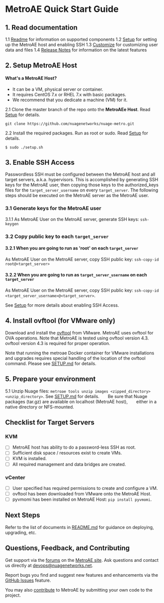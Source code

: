 # MetroAE Quick Start Guide

## 1. Read documentation

1.1 [Readme](../README.md) for information on supported components
1.2 [Setup](SETUP.md) for setting up the MetroAE host and enabling SSH
1.3 [Customize](CUSTOMIZE.md) for customizing user data and files
1.4 [Release Notes](RELEASE_NOTES.md) for information on the latest features

## 2. Setup MetroAE Host

#### What's a MetroAE Host?

* It can be a VM, physical server or container.
* It requires CentOS 7.x or RHEL 7.x with basic packages.
* We recommend that you dedicate a machine (VM) for it.

2.1 Clone the master branch of the repo onto the **MetroAEe Host**. Read [Setup](SETUP.md) for details.
```
git clone https://github.com/nuagenetworks/nuage-metro.git
```
2.2 Install the required packages. Run as root or sudo. Read [Setup](SETUP.md) for details.
```
$ sudo ./setup.sh
```

## 3. Enable SSH Access

Passwordless SSH must be configured between the MetroAE host and all target servers, a.k.a. hypervisors. This is accomplished by generating SSH keys for the MetroAE user, then copying those keys to the authorized_keys files for the `target_server_username` on every `target_server`. The following steps should be executed on the MetroAE server as the MetroAE user.

### 3.1 Generate keys for the MetroAE user

3.1.1 As MetroAE User on the MetroAE server, generate SSH keys: `ssh-keygen`

### 3.2 Copy public key to each `target_server`

#### 3.2.1 When you are going to run as 'root' on each `target_server`

As MetroAE User on the MetroAE server, copy SSH public key: `ssh-copy-id root@<target_server>`

#### 3.2.2 When you are going to run as `target_server_username` on each `target_server`

As MetroAE User on the MetroAE server, copy SSH public key: `ssh-copy-id <target_server_username>@<target_server>`.

See [Setup](SETUP.md) for more details about enabling SSH Access.

## 4. Install ovftool (for VMware only)

Download and install the [ovftool](https://www.vmware.com/support/developer/ovf/) from VMware. MetroAE uses ovftool for OVA operations. Note that MetroAE is tested using ovftool version 4.3. ovftool version 4.3 is required for proper operation.

Note that running the metroae Docker container for VMware installations and upgrades requires special handling of the location of the ovftool command. Please see [SETUP.md](SETUP.md) for details.

## 5. Prepare your environment

5.1 Unzip Nuage files: `metroae tools unzip images <zipped_directory> <unzip_directory>`. See [SETUP.md](SETUP.md) for details.
&nbsp;&nbsp;&nbsp;&nbsp;&nbsp;&nbsp;Be sure that Nuage packages (tar.gz) are available on localhost (MetroAE host),
&nbsp;&nbsp;&nbsp;&nbsp;&nbsp;&nbsp;either in a native directory or NFS-mounted.

## Checklist for Target Servers

### KVM

- [ ] MetroAE host has ability to do a password-less SSH as root.
- [ ] Sufficient disk space / resources exist to create VMs.
- [ ] KVM is installed.
- [ ] All required management and data bridges are created.

### vCenter

- [ ] User specified has required permissions to create and configure a VM.
- [ ] ovftool has been downloaded from VMware onto the MetroAE Host.
- [ ] pyvmomi has been installed on MetroAE Host: `pip install pyvmomi`.

## Next Steps

Refer to the list of documents in [README.md](../README.md) for guidance on deploying, upgrading, etc.

## Questions, Feedback, and Contributing
Get support via the [forums](https://devops.nuagenetworks.net/forums/) on the [MetroAE site](https://devops.nuagenetworks.net/).
Ask questions and contact us directly at [devops@nuagenetworks.net](mailto:deveops@nuagenetworks.net "send email to nuage-metro project").

Report bugs you find and suggest new features and enhancements via the [GitHub Issues](https://github.com/nuagenetworks/nuage-metro/issues "nuage-metro issues") feature.

You may also [contribute](../CONTRIBUTING.md) to MetroAE by submitting your own code to the project.

